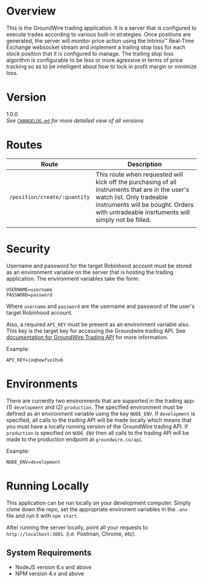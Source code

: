 # Overview
This is the GroundWire trading application.  It is a server that is configured to execute trades according to various built-in strategies.  Once positions are generated, the server will monitor price action using the Intrinio&trade; Real-Time Exchange websocket stream and implement a trailing stop loss for each stock position that it is configured to manage. The trailing stop loss algorithm is configurable to be less or more agressive in terms of price tracking so as to be intelligent about how to lock in profit margin or minimize loss.

# Version
1.0.0
<br>
<em>See</em> [`CHANGELOG.md`](./CHANGELOG.md) <em>for more detailed view of all versions</em>

# Routes

| Route                          | Description                                                           |
| ------------------------------ | --------------------------------------------------------------------- |
| `/position/create/:quantity`   | This route when requested will kick off the purchasing of all instruments that are in the user's watch list.  Only tradeable instruments will be bought.  Orders with untradeable insrtuments will simply not be filled. |
|                                |                                                                       |

# Security

Username and password for the target Robinhood account must be stored as an environment variable on the server that is hosting the trading application.  The environment variables take the form:

```
USERNAME=username
PASSWORD=password
```

Where `username` and `password` are the username and password of the user's target Robinhood account.  

Also, a required `API_KEY` must be present as an environment variable also.  This key is the target key for accessing the Groundwire trading API.  See [documentation for GroundWire Trading API](https://gitlab.com/ground_wire/node_repo/blob/master/README.md) for more information.

Example:
```
API_KEY=ioqbewfvoihub
```

# Environments

There are currently two environments that are supported in the trading app: (1) `development` and (2) `production`.  The specified environment must be defined as an environment variable using the key `NODE_ENV`.  If `development` is specified, all calls to the trading API will be made locally which means that you must have a locally running version of the GroundWire trading API.  If `production` is specified on `NODE_ENV` then all calls to the trading API will be made to the production endpoint at `groundwire.co/api`. 

Example:
```
NODE_ENV=development
```

# Running Locally

This application can be run locally on your development computer.  Simply clone down the repo, set the appropriate environent variables in the `.env` file and run it with `npm start`.

After running the server locally, point all your requests to `http://localhost:3001`.  (i.e. Postman, Chrome, etc).

## System Requirements
* NodeJS version 6.x and above
* NPM version 4.x and above
